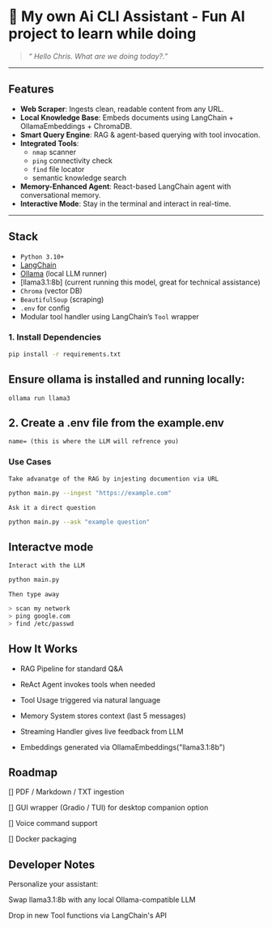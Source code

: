 # 🧠 My own Ai CLI Assistant - Fun AI project to learn while doing

> _“ Hello Chris. What are we doing today?.”_

---

## Features

- **Web Scraper**: Ingests clean, readable content from any URL.
- **Local Knowledge Base**: Embeds documents using LangChain + OllamaEmbeddings + ChromaDB.
- **Smart Query Engine**: RAG & agent-based querying with tool invocation.
- **Integrated Tools**:
  - `nmap` scanner
  - `ping` connectivity check
  - `find` file locator
  - semantic knowledge search
- **Memory-Enhanced Agent**: React-based LangChain agent with conversational memory.
-  **Interactive Mode**: Stay in the terminal and interact in real-time.

---

##  Stack

- `Python 3.10+`
- [LangChain](https://github.com/langchain-ai/langchain)
- [Ollama](https://ollama.com) (local LLM runner)
- [llama3.1:8b] (current running this model, great for technical assistance)
- `Chroma` (vector DB)
- `BeautifulSoup` (scraping)
- `.env` for config
- Modular tool handler using LangChain’s `Tool` wrapper

### 1. Install Dependencies

```bash
pip install -r requirements.txt
```

## Ensure ollama is installed and running locally:
    ollama run llama3
    
## 2. Create a .env file from the example.env
    name= (this is where the LLM will refrence you)

### Use Cases
    Take advanatge of the RAG by injesting documention via URL

```bash
python main.py --ingest "https://example.com"
```

    Ask it a direct question 

```bash
python main.py --ask "example question"
```

## Interactve mode
    Interact with the LLM

```bash
python main.py
```

    Then type away

```bash 
> scan my network
> ping google.com
> find /etc/passwd
```

## How It Works
- RAG Pipeline for standard Q&A

- ReAct Agent invokes tools when needed

- Tool Usage triggered via natural language

- Memory System stores context (last 5 messages)

- Streaming Handler gives live feedback from LLM

- Embeddings generated via OllamaEmbeddings("llama3.1:8b")

## Roadmap

[] PDF / Markdown / TXT ingestion

[] GUI wrapper (Gradio / TUI) for desktop companion option

[] Voice command support

[] Docker packaging

## Developer Notes
Personalize your assistant:

Swap llama3.1:8b with any local Ollama-compatible LLM

Drop in new Tool functions via LangChain's API

